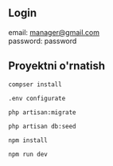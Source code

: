 ## Login 
email: manager@gmail.com <br>
password: password <br>
## Proyektni o'rnatish

```
compser install
```

```
.env configurate
```

```
php artisan:migrate
```

```
php artisan db:seed
```

```
npm install
```

```
npm run dev
```